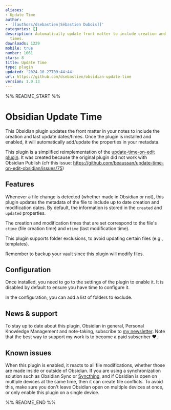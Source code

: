 ```yaml
---
aliases:
- Update Time
author:
- '[[authors/dsebastien|Sébastien Dubois]]'
categories: []
description: Automatically update front matter to include creation and last update
  times.
downloads: 1229
mobile: true
number: 1661
stars: 8
title: Update Time
type: plugin
updated: '2024-10-27T09:44:44'
url: https://github.com/dsebastien/obsidian-update-time
version: 1.0.13
---
```


%% README_START %%

# Obsidian Update Time

This Obsidian plugin updates the front matter in your notes to include the creation and last update dates/times.
Once the plugin is installed and enabled, it will automatically add/update the properties in your metadata.

This plugin is a simplified reimplementation of the [update-time-on-edit plugin](https://github.com/beaussan/update-time-on-edit-obsidian). It was created because the original plugin did not work with Obsidian Publish (cfr this issue: https://github.com/beaussan/update-time-on-edit-obsidian/issues/75)

## Features

Whenever a file change is detected (whether made in Obsidian or not), this plugin updates the metadata of the file to include up to date creation and modification dates.
By default, the information is stored in the `created` and `updated` properties.

The creation and modification times that are set correspond to the file's `ctime` (file creation time) and `mtime` (last modification time).

This plugin supports folder exclusions, to avoid updating certain files (e.g., templates).

Remember to backup your vault since this plugin will modify files.

## Configuration

Once installed, you need to go to the settings of the plugin to enable it. It is disabled by default to ensure you have time to configure it.

In the configuration, you can add a list of folders to exclude.

## News & support

To stay up to date about this plugin, Obsidian in general, Personal Knowledge Management and note-taking, subscribe to [my newsletter](https://dsebastien.net). Note that the best way to support my work is to become a paid subscriber ❤️.

## Known issues

When this plugin is enabled, it reacts to all file modifications, whether those are made inside or outside of Obsidian. If you are using a synchronization solution such as Obsidian Sync or [Syncthing](https://www.dsebastien.net/how-i-synchronize-and-backup-my-obsidian-notes/), and if Obsidian is open on multiple devices at the same time, then it can create file conflicts. To avoid this, make sure you don't leave Obsidian open on multiple devices at once, or only enable this plugin on a single device.


%% README_END %%